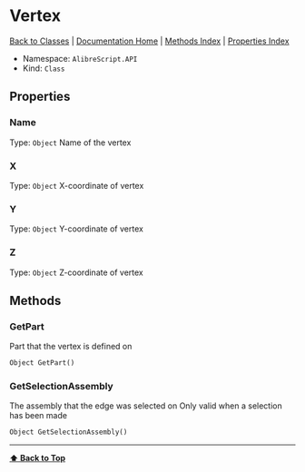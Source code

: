 # Vertex

[ Back to Classes](Classes) | [Documentation Home](../README.md) | [Methods Index](Methods-Index) | [Properties Index](Properties-Index)

- Namespace: `AlibreScript.API`
- Kind: `Class`

## Properties

### Name
Type: `Object`
Name of the vertex

### X
Type: `Object`
X-coordinate of vertex

### Y
Type: `Object`
Y-coordinate of vertex

### Z
Type: `Object`
Z-coordinate of vertex

## Methods

### GetPart
Part that the vertex is defined on

```python
Object GetPart()
```

### GetSelectionAssembly
The assembly that the edge was selected on
Only valid when a selection has been made

```python
Object GetSelectionAssembly()
```

---
**[⬆ Back to Top](#vertex)**

